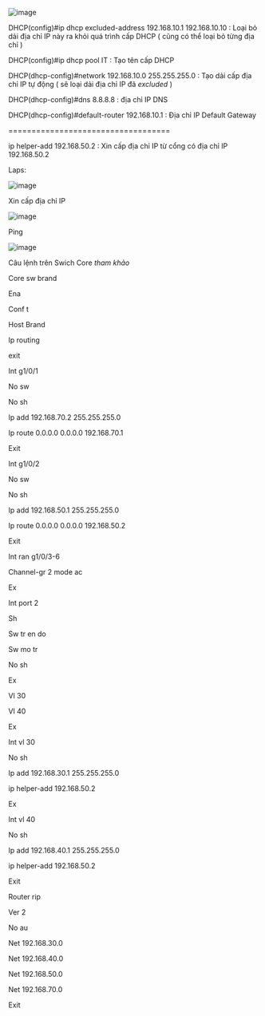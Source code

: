 ![image](https://user-images.githubusercontent.com/50360416/196613060-fc18796f-5623-44a8-a45e-6079756d06f7.png)

DHCP(config)#ip dhcp excluded-address 192.168.10.1 192.168.10.10   : Loại bỏ dải địa chỉ IP này ra khỏi quá trình cấp DHCP ( cũng có thể loại bỏ từng địa chỉ )

DHCP(config)#ip dhcp pool IT  : Tạo tên cấp DHCP

DHCP(dhcp-config)#network 192.168.10.0 255.255.255.0  : Tạo dải cấp địa chỉ IP tự động ( sẽ loại dải địa chỉ IP đã *excluded* )

DHCP(dhcp-config)#dns 8.8.8.8  : địa chỉ IP DNS

DHCP(dhcp-config)#default-router 192.168.10.1  : Địa chỉ IP Default Gateway


===================================

ip helper-add 192.168.50.2   : Xin cấp địa chỉ IP từ cổng có địa chỉ IP 192.168.50.2



Laps: 

![image](https://user-images.githubusercontent.com/50360416/196653227-684e417d-4353-4e64-894b-ad38d85cc747.png)


Xin cấp địa chỉ IP

![image](https://user-images.githubusercontent.com/50360416/196653401-715c056d-5052-4786-8a16-0dbe2216b716.png)


Ping 

![image](https://user-images.githubusercontent.com/50360416/196653539-ab454ec6-9470-45bc-827a-5c1ac9099dff.png)





Câu lệnh trên Swich Core *tham khảo*

Core sw brand

Ena

Conf t

Host Brand

Ip routing

exit

Int g1/0/1

No sw

No sh

Ip add 192.168.70.2 255.255.255.0

Ip route 0.0.0.0 0.0.0.0 192.168.70.1

Exit

Int g1/0/2

No sw

No sh

Ip add 192.168.50.1 255.255.255.0

Ip route 0.0.0.0 0.0.0.0 192.168.50.2

Exit

Int ran g1/0/3-6

Channel-gr 2 mode ac

Ex

Int port 2

Sh

Sw tr en do

Sw mo tr

No sh

Ex

Vl 30

Vl 40

Ex

Int vl 30

No sh

Ip add 192.168.30.1 255.255.255.0

ip helper-add 192.168.50.2

Ex

Int vl 40

No sh

Ip add 192.168.40.1 255.255.255.0

ip helper-add 192.168.50.2

Exit

Router rip

Ver 2

No au

Net 192.168.30.0

Net 192.168.40.0

Net 192.168.50.0

Net 192.168.70.0

Exit





